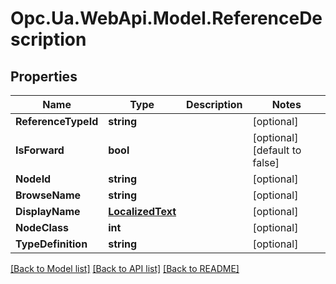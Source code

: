 # Opc.Ua.WebApi.Model.ReferenceDescription

## Properties

Name | Type | Description | Notes
------------ | ------------- | ------------- | -------------
**ReferenceTypeId** | **string** |  | [optional] 
**IsForward** | **bool** |  | [optional] [default to false]
**NodeId** | **string** |  | [optional] 
**BrowseName** | **string** |  | [optional] 
**DisplayName** | [**LocalizedText**](LocalizedText.md) |  | [optional] 
**NodeClass** | **int** |  | [optional] 
**TypeDefinition** | **string** |  | [optional] 

[[Back to Model list]](../README.md#documentation-for-models) [[Back to API list]](../README.md#documentation-for-api-endpoints) [[Back to README]](../README.md)

